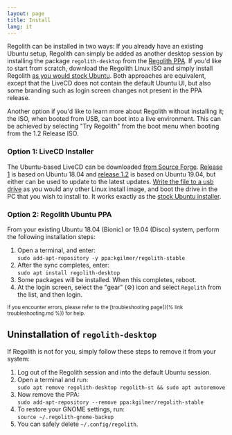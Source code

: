 ```yaml
---
layout: page
title: Install
lang: it
---
```


Regolith can be installed in two ways:  If you already have an existing Ubuntu setup, Regolith can simply be added as another desktop session by installing the package `regolith-desktop` from the [Regolith PPA](https://launchpad.net/~kgilmer/+archive/ubuntu/regolith-stable).  If you'd like to start from scratch, download the Regolith Linux ISO and simply install Regolith [as you would stock Ubuntu](https://tutorials.ubuntu.com/tutorial/tutorial-create-a-usb-stick-on-ubuntu#0).  Both approaches are equivalent, except that the LiveCD does not contain the default Ubuntu UI, but also some branding such as login screen changes not present in the PPA release.

Another option if you'd like to learn more about Regolith without installing it; the ISO, when booted from USB, can boot into a live environment.  This can be achieved by selecting "Try Regolith" from the boot menu when booting from the 1.2 Release ISO.

### Option 1: LiveCD Installer

The Ubuntu-based LiveCD can be downloaded [from Source Forge](https://sourceforge.net/projects/regolith-linux/).  [Release 1](https://sourceforge.net/projects/regolith-linux/files/regolith-linux-r1/) is based on Ubuntu 18.04 and [release 1.2](https://sourceforge.net/projects/regolith-linux/files/regolith-linux-r1.2/) is based on Ubuntu 19.04, but either can be used to update to the latest updates.  [Write the file to a usb drive](https://tutorials.ubuntu.com/tutorial/tutorial-create-a-usb-stick-on-ubuntu#0) as you would any other Linux install image, and boot the drive in the PC that you wish to install to.  It works exactly as the [stock Ubuntu installer](https://tutorials.ubuntu.com/tutorial/tutorial-install-ubuntu-desktop#0).

### Option 2: Regolith Ubuntu PPA

From your existing Ubuntu 18.04 (Bionic) or 19.04 (Disco) system, perform the following installation steps: 

1. Open a terminal, and enter: <br/>`sudo add-apt-repository -y ppa:kgilmer/regolith-stable`
2. After the sync completes, enter: <br/>`sudo apt install regolith-desktop`
3. Some packages will be installed.  When this completes, reboot.
4. At the login screen, select the "gear" (⚙️) icon and select `Regolith` from the list, and then login.

<sub>If you encounter errors, please refer to the [troubleshooting page]({% link troubleshooting.md %}) for help.</sub>

## Uninstallation of `regolith-desktop`

If Regolith is not for you, simply follow these steps to remove it from your system:

1. Log out of the Regolith session and into the default Ubuntu session.
2. Open a terminal and run: <br/>`sudo apt remove regolith-desktop regolith-st && sudo apt autoremove` 
3. Now remove the PPA:  <br/>`sudo add-apt-repository --remove ppa:kgilmer/regolith-stable`
4. To restore your GNOME settings, run: <br/>`source ~/.regolith-gnome-backup`
5. You can safely delete `~/.config/regolith`.
